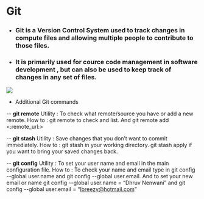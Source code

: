 # Git

* ### Git is a Version Control System used to track changes in compute files and allowing multiple people to contribute to those files.

* ### It is primarily used for cource code management in software development , but can also be used to keep track of changes in any set of files.



![](https://i.redd.it/8341g68g1v7y.png)


* Additional Git commands

-- **git remote** 
    Utility : To check what remote/source you have or add a new remote.
    How to : git remote to check and list. And git remote add <:remote_url:>

-- **git stash**
    Utility : Save changes that you don’t want to commit immediately.
    How to : git stash in your working directory. git stash apply if you want to bring your saved changes back.

-- **git config**
    Utility : To set your user name and email in the main configuration file.
    How to : To check your name and email type in git config --global user.name and git config --global user.email. And to set your new email or name git config --global user.name = “Dhruv Nenwani” and git config --global user.email = “lbreezy@hotmail.com”